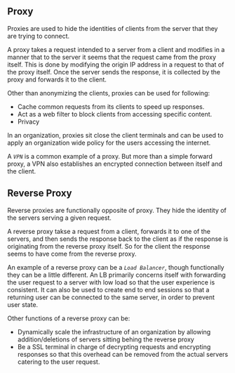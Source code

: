 ## Proxy

Proxies are used to hide the identities of clients from the server that they are trying to connect. 

A proxy takes a request intended to a server from a client and modifies in a manner that to the server it seems that the request came from the proxy itself. This is done by modifying the origin IP address in a request to that of the proxy itself. Once the server sends the response, it is collected by the proxy and forwards it to the client. 

Other than anonymizing the clients, proxies can be used for following: 

* Cache common requests from its clients to speed up responses.
* Act as a web filter to block clients from accessing specific content.
* Privacy

In an organization, proxies sit close the client terminals and can be used to apply an organization wide policy for the users accessing the internet.


A *`VPN`* is a common example of a proxy. But more than a simple forward proxy, a VPN also establishes an encrypted connection between itself and the client.



## Reverse Proxy

Reverse proxies are functionally opposite of proxy. They hide the identity of the servers serving a given request.

A reverse proxy takse a request from a client, forwards it to one of the servers, and then sends the response back to the client as if the response is originating from the reverse proxy itself. So for the client the response seems to have come from the reverse proxy.

An example of a reverse proxy can be a *`Load Balancer`*, though functionally they can be a little different. An LB primarily concerns itself with forwarding the user request to a server with low load so that the user experience is consistent. It can also be used to create end to end sessions so that a returning user can be connected to the same server, in order to prevent user state.

Other functions of a reverse proxy can be:

* Dynamically scale the infrastructure of an organization by allowing addition/deletions of servers sitting behing the reverse proxy
* Be a SSL terminal in charge of decrypting requests and encrypting responses so that this overhead can be removed from the actual servers catering to the user request.